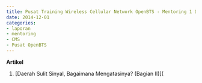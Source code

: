 ```yaml
---
title: Pusat Training Wireless Cellular Network OpenBTS - Mentoring 1 Desember 2014
date: 2014-12-01
categories:
- laporan
- mentoring
- CMS
- Pusat OpenBTS
---
```


**Artikel**

1. [Daerah Sulit Sinyal, Bagaimana Mengatasinya? (Bagian II)](
